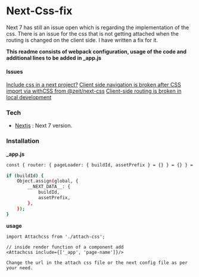 # Next-Css-fix

Next 7 has still an issue open which is regarding the implementation of the css.
There is an issue for the css that is not getting attached when the routing is changed on the client side. I have written a fix for it.

**This readme consists of webpack configuration, usage of the code and additional lines to be added in _app.js**

#### Issues
[Include css in a next project?](https://github.com/zeit/next.js/issues/299)
[Client side navigation is broken after CSS import via withCSS from @zeit/next-css](https://github.com/zeit/next.js/issues/5291)
[Client-side routing is broken in local development](https://github.com/OperationCode/front-end/issues/177)


### Tech

* [Nextjs](https://github.com/zeit/next.js) : Next 7 version.

### Installation

**_app.js**

```sh
const { router: { pageLoader: { buildId, assetPrefix } = {} } = {} } = this.props;

if (buildId) {
	Object.assign(global, {
		__NEXT_DATA__: {
			buildId,
			assetPrefix,
		},
	});
}
```

**usage**
```
import Attachcss from './attach-css';

// inside render function of a component add
<Attachcss include={['_app', 'page-name']}/>
```


`Change the url in the attach css file or the next config file as per your need.`
